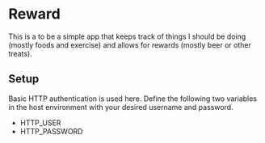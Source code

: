 # Reward

This is a to be a simple app that keeps track of things I should be doing (mostly foods and exercise) and allows for rewards (mostly beer or other treats).

## Setup

Basic HTTP authentication is used here. Define the following two variables in the host environment with your desired username and password.

- HTTP_USER
- HTTP_PASSWORD

